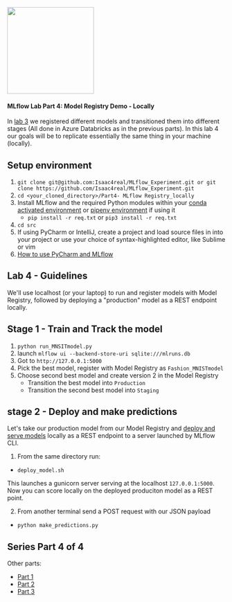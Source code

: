 <img src="https://www.mlflow.org/docs/latest/_static/MLflow-logo-final-black.png" width="200">

#### MLflow Lab Part 4: Model Registry Demo - Locally

In [lab 3](https://github.com/Isaac4real/MLflow_Experiment/tree/master/Part3-%20MLflow%20Registry) we registered different models and transitioned them into different stages (All done in Azure Databricks as in the previous parts).
In this lab 4 our goals will be to replicate essentially the same thing in your machine (locally).

Setup environment
----------------------------------

1. ```git clone git@github.com:Isaac4real/MLflow_Experiment.git or git clone https://github.com/Isaac4real/MLflow_Experiment.git```
2. `cd <your_cloned_directory>/Part4- MLflow Registry_locally`
3. Install MLflow and the required Python modules within your [conda activated environment](https://docs.conda.io/projects/conda/en/latest/user-guide/install/) or [pipenv environment](https://pypi.org/project/pipenv) if using it
    * `pip install -r req.txt` or `pip3 install -r req.txt`
5. `cd src`
6. If using PyCharm or IntelliJ, create a project and load source files in into your project or use your choice of syntax-highlighted editor, like Sublime or vim
7. [How to use PyCharm and MLflow](https://www.youtube.com/watch?v=yzn1hNkQuWA&feature=youtu.be)


Lab 4 - Guidelines
-----------------

We'll use localhost (or your laptop) to run and register models with Model Registry, followed by
deploying a "production" model as a REST endpoint locally.

Stage 1 - Train and Track the model
-------------------

1. `python run_MNSITmodel.py`
2. launch `mlflow ui --backend-store-uri sqlite:///mlruns.db`
3. Got to `http://127.0.0.1:5000`
4. Pick the best model, register with Model Registry as `Fashion_MNISTmodel`
5. Choose second best model and create version 2 in the Model Registry
   * Transition the best model into `Production`
   * Transition the second best model into `Staging`

stage 2 - Deploy and make predictions
-------------------
 
Let's take our production model from our Model Registry and [deploy and serve models](https://www.mlflow.org/docs/latest/models.html#deploy-mlflow-models) locally as a REST endpoint to a server launched by MLflow CLI. 

1. From the same directory run:
 * ```deploy_model.sh``` 
 
This launches a gunicorn server serving at the localhost `127.0.0.1:5000`. Now you can score locally
on the deployed produciton model as a REST point.
 
2. From another terminal send a POST request with our JSON payload
  * ```python make_predictions.py```

 

     
 Series Part 4 of 4
-----------
Other parts:
- [Part 1](https://github.com/Isaac4real/MLflow_Experiment/tree/master/Part1-%20MLflow%20Tracking)
- [Part 2](https://github.com/Isaac4real/MLflow_Experiment/tree/master/Part2-%20MLflow%20Projects%26Models)
- [Part 3](https://github.com/Isaac4real/MLflow_Experiment/tree/master/Part3-%20MLflow%20Registry)